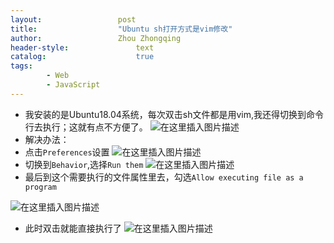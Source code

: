 ```yaml
---
layout:					post
title:					"Ubuntu sh打开方式是vim修改"
author:					Zhou Zhongqing
header-style:				text
catalog:					true
tags:
		- Web
		- JavaScript
---
```

- 我安装的是Ubuntu18.04系统，每次双击sh文件都是用vim,我还得切换到命令行去执行；这就有点不方便了。
![在这里插入图片描述](https://i-blog.csdnimg.cn/blog_migrate/2b98d5b7303fdf69335e5e5032bd7a60.png)
- 解决办法：
- 点击`Preferences`设置
![在这里插入图片描述](https://i-blog.csdnimg.cn/blog_migrate/ecbbf32ae8d10cf2bf21af88d217bfc3.png)
- 切换到`Behavior`,选择`Run them`
![在这里插入图片描述](https://i-blog.csdnimg.cn/blog_migrate/f519d3cc09ff756e672d65184703d6ac.png)
- 最后到这个需要执行的文件属性里去，勾选`Allow executing file as a program`

![在这里插入图片描述](https://i-blog.csdnimg.cn/blog_migrate/7a1e65f7317ea6f55cb5041ec62d3ee4.png)
- 此时双击就能直接执行了
![在这里插入图片描述](https://i-blog.csdnimg.cn/blog_migrate/b870c7073922a15ce7d5726a3793d0cb.png)